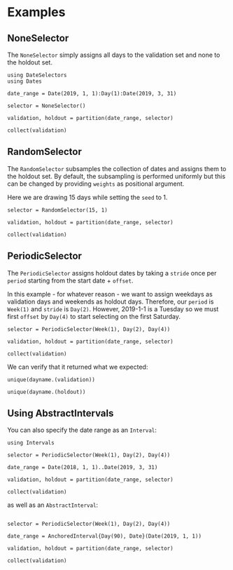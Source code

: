 # Examples

## NoneSelector

The `NoneSelector` simply assigns all days to the validation set and none to the holdout set.

```@example dateselectors
using DateSelectors
using Dates

date_range = Date(2019, 1, 1):Day(1):Date(2019, 3, 31)

selector = NoneSelector()

validation, holdout = partition(date_range, selector)

collect(validation)
```

## RandomSelector

The `RandomSelector` subsamples the collection of dates and assigns them to the holdout set.
By default, the subsampling is performed uniformly but this can be changed by providing `weights` as positional argument.

Here we are drawing 15 days while setting the `seed` to 1.

```@example dateselectors
selector = RandomSelector(15, 1)

validation, holdout = partition(date_range, selector)

collect(validation)
```

## PeriodicSelector

The `PeriodicSelector` assigns holdout dates by taking a `stride` once per `period` starting from the start date + `offset`.

In this example - for whatever reason - we want to assign weekdays as validation days and weekends as holdout days.
Therefore, our `period` is `Week(1)` and `stride` is `Day(2)`.
However, 2019-1-1 is a Tuesday so we must first `offset` by `Day(4)` to start selecting on the first Saturday.

```@example dateselectors
selector = PeriodicSelector(Week(1), Day(2), Day(4))

validation, holdout = partition(date_range, selector)

collect(validation)
```

We can verify that it returned what we expected:
```@example dateselectors
unique(dayname.(validation))
```
```@example dateselectors
unique(dayname.(holdout))
```


## Using AbstractIntervals

You can also specify the date range as an `Interval`:

```@example dateselectors
using Intervals

selector = PeriodicSelector(Week(1), Day(2), Day(4))

date_range = Date(2018, 1, 1)..Date(2019, 3, 31)

validation, holdout = partition(date_range, selector)

collect(validation)
```

as well as an `AbstractInterval`:

```@example dateselectors

selector = PeriodicSelector(Week(1), Day(2), Day(4))

date_range = AnchoredInterval{Day(90), Date}(Date(2019, 1, 1))

validation, holdout = partition(date_range, selector)

collect(validation)
```
